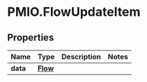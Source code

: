 # PMIO.FlowUpdateItem

## Properties
Name | Type | Description | Notes
------------ | ------------- | ------------- | -------------
**data** | [**Flow**](Flow.md) |  | 


